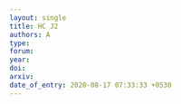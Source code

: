 ```yaml
---
layout: single
title: HC J2
authors: A
type:
forum: 
year: 
doi: 
arxiv: 
date_of_entry: 2020-08-17 07:33:33 +0530
---
```

